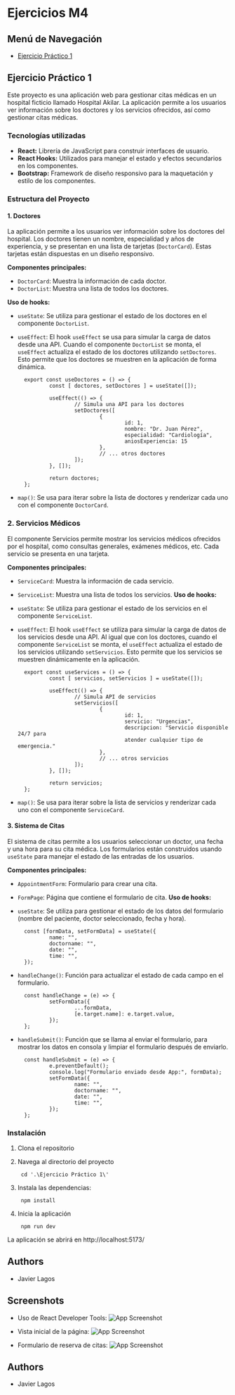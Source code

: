 
# Ejercicios M4

## Menú de Navegación
- [Ejercicio Práctico 1](#ejercicio-practico-1)  


## Ejercicio Práctico 1

Este proyecto es una aplicación web para gestionar citas médicas en un hospital ficticio llamado Hospital Akilar. La aplicación permite a los usuarios ver información sobre los doctores y los servicios ofrecidos, así como gestionar citas médicas.

### Tecnologías utilizadas

- **React:** Librería de JavaScript para construir interfaces de usuario.
- **React Hooks:** Utilizados para manejar el estado y efectos secundarios en los componentes.
- **Bootstrap:** Framework de diseño responsivo para la maquetación y estilo de los componentes.

### Estructura del Proyecto

#### 1. Doctores
La aplicación permite a los usuarios ver información sobre los doctores del hospital. Los doctores tienen un nombre, especialidad y años de experiencia, y se presentan en una lista de tarjetas (`DoctorCard`). Estas tarjetas están dispuestas en un diseño responsivo.

**Componentes principales:**

- `DoctorCard`: Muestra la información de cada doctor.
- `DoctorList`: Muestra una lista de todos los doctores.

**Uso de hooks:**

- `useState`: Se utiliza para gestionar el estado de los doctores en el componente `DoctorList`.
- `useEffect`: El hook `useEffect` se usa para simular la carga de datos desde una API. Cuando el componente `DoctorList` se monta, el `useEffect` actualiza el estado de los doctores utilizando `setDoctores`. Esto permite que los doctores se muestren en la aplicación de forma dinámica.

        export const useDoctores = () => {
                const [ doctores, setDoctores ] = useState([]);

                useEffect(() => {
                        // Simula una API para los doctores
                        setDoctores([
                                { 
                                        id: 1, 
                                        nombre: "Dr. Juan Pérez", 
                                        especialidad: "Cardiología", 
                                        aniosExperiencia: 15 
                                },
                                // ... otros doctores
                        ]);
                }, []);

                return doctores;
        };
- `map()`: Se usa para iterar sobre la lista de doctores y renderizar cada uno con el componente `DoctorCard`.


### 2. Servicios Médicos
El componente Servicios permite mostrar los servicios médicos ofrecidos por el hospital, como consultas generales, exámenes médicos, etc. Cada servicio se presenta en una tarjeta.

**Componentes principales:**

- `ServiceCard`: Muestra la información de cada servicio.
- `ServiceList`: Muestra una lista de todos los servicios.
**Uso de hooks:**

- `useState`: Se utiliza para gestionar el estado de los servicios en el componente `ServiceList`.
- `useEffect`: El hook `useEffect` se utiliza para simular la carga de datos de los servicios desde una API. Al igual que con los doctores, cuando el componente `ServiceList` se monta, el `useEffect` actualiza el estado de los servicios utilizando `setServicios`. Esto permite que los servicios se muestren dinámicamente en la aplicación.

        export const useServices = () => {
                const [ servicios, setServicios ] = useState([]);

                useEffect(() => {
                        // Simula API de servicios
                        setServicios([
                                { 
                                        id: 1, 
                                        servicio: "Urgencias", 
                                        descripcion: "Servicio disponible 24/7 para
                                        atender cualquier tipo de emergencia." 
                                },
                                // ... otros servicios
                        ]);
                }, []);

                return servicios;
        };
- `map()`: Se usa para iterar sobre la lista de servicios y renderizar cada uno con el componente `ServiceCard`.

#### 3. Sistema de Citas
El sistema de citas permite a los usuarios seleccionar un doctor, una fecha y una hora para su cita médica. Los formularios están construidos usando `useState` para manejar el estado de las entradas de los usuarios.

**Componentes principales:**

- `AppointmentForm`: Formulario para crear una cita.
- `FormPage`: Página que contiene el formulario de cita.
**Uso de hooks:**

- `useState`: Se utiliza para gestionar el estado de los datos del formulario (nombre del paciente, doctor seleccionado, fecha y hora). 

        const [formData, setFormData] = useState({
                name: "",
                doctorname: "",
                date: "",
                time: "",
        });

- `handleChange()`: Función para actualizar el estado de cada campo en el formulario.

        const handleChange = (e) => {
                setFormData({
                        ...formData,
                        [e.target.name]: e.target.value,
                });
        };

- `handleSubmit()`: Función que se llama al enviar el formulario, para mostrar los datos en consola y limpiar el formulario después de enviarlo.

        const handleSubmit = (e) => {
                e.preventDefault();
                console.log("Formulario enviado desde App:", formData);
                setFormData({
                        name: "",
                        doctorname: "",
                        date: "",
                        time: "",
                });
        };

### Instalación
1. Clona el repositorio
2. Navega al directorio del proyecto

        cd '.\Ejercicio Práctico 1\'

3. Instala las dependencias:

        npm install

4. Inicia la aplicación

        npm run dev

La aplicación se abrirá en http://localhost:5173/


## Authors

- Javier Lagos
## Screenshots

- Uso de React Developer Tools:
![App Screenshot](https://res.cloudinary.com/de2p3kdgv/image/upload/v1734559159/react-dev-tool_qnwgtb.png)


- Vista inicial de la página:
![App Screenshot](https://res.cloudinary.com/de2p3kdgv/image/upload/v1734559170/homepage_brqkz3.png)


- Formulario de reserva de citas:
![App Screenshot](https://res.cloudinary.com/de2p3kdgv/image/upload/v1734559177/cita_lsh5i7.png)

## Authors

- Javier Lagos

